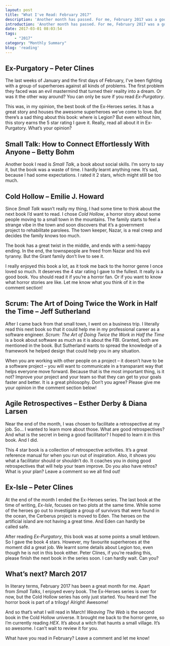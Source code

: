 ```yaml
---
layout: post
title: "What I've Read: February 2017"
description: 'Another month has passed. For me, February 2017 was a good reading month. I&#8217;ve been able to read six books! While reading both fiction and non-fiction, I&#8217;ve been really happy with it. I finished the Ex-Heroes series. It was a great month.'
introduction: 'Another month has passed. For me, February 2017 was a good reading month. I&#8217;ve been able to read six books! While reading both fiction and non-fiction, I&#8217;ve been really happy with it. I finished the Ex-Heroes series. It was a great month.'
date: 2017-03-01 08:03:54
tags:
    - "2017"
category: "Monthly Summary"
blog: 'reading'
---
```

## Ex-Purgatory &#8211; Peter Clines

The last weeks of January and the first days of February, I&#8217;ve been fighting with a group of superheroes against all kinds of problems. The first problem they faced was an evil mastermind that turned their reality into a dream. Or was it the other way around? You can only be sure if you read <em>Ex-Purgatory</em>.

This was, in my opinion, the best book of the Ex-Heroes series. It has a great story and houses the awesome superheroes we&#8217;ve come to love. But there&#8217;s a sad thing about this book: where is Legion? But even without him, this story earns the 5 star rating I gave it. Really, read all about it in Ex-Purgatory. What&#8217;s your opinion?

## Small Talk: How to Connect Effortlessly With Anyone &#8211; Betty Bohm

Another book I read is <em>Small Talk</em>, a book about social skills. I&#8217;m sorry to say it, but the book was a waste of time. I hardly learnt anything new. It&#8217;s sad, because I had some expectations. I rated it 2 stars, which might still be too much.

## Cold Hollow &#8211; Emilie J. Howard

Since <em>Small Talk</em> wasn&#8217;t really my thing, I had some time to think about the next book I&#8217;d want to read. I chose <em>Cold Hollow</em>, a horror story about some people moving to a small town in the mountains. The family starts to feel a strange vibe in the town and soon discovers that it&#8217;s a government project to rehabilitate parolees. The town keeper, Nazar, is a real creep and decides the family knows too much.

The book has a great twist in the middle, and ends with a semi-happy ending. In the end, the townspeople are freed from Nazar and his evil tyranny. But the Grant family don&#8217;t live to see it.

I really enjoyed this book a lot, as it took me back to the horror genre I once loved so much. It deserves the 4 star rating I gave to the fullest. It really is a good book. You should read it if you&#8217;re a horror fan. Or if you want to know what horror stories are like. Let me know what you think of it in the comment section!

## Scrum: The Art of Doing Twice the Work in Half the Time &#8211; Jeff Sutherland

After I came back from that small town, I went on a business trip. I literally read this next book so that it could help me in my professional career as a software engineer. <em>Scrum: The Art of Doing Twice the Work in Half the Time</em> is a book about software as much as it is about the FBI. Granted, both are mentioned in the book. But Sutherland wants to spread the knowledge of a framework he helped design that could help you in any situation.

When you are working with other people on a project &#8211; it doesn&#8217;t have to be a software project &#8211; you will want to communicate in a transparant way that helps everyone move forward. Because that is the most important thing, is it not? Improve your project and your team so that they can get to your goals faster and better. It is a great philosophy. Don&#8217;t you agree? Please give me your opinion in the comment section below!

## Agile Retrospectives &#8211; Esther Derby & Diana Larsen

Near the end of the month, I was chosen to facilitate a retrospective at my job. So&#8230; I wanted to learn more about those. What are good retrospectives? And what is the secret in being a good facilitator? I hoped to learn it in this book. And I did.

This 4 star book is a collection of retrospective activities. It&#8217;s a great reference manual for when you run out of inspiration. Also, it shows you what a facilitator should or shouldn&#8217;t do. It coaches you in doing good retrospectives that will help your team improve. Do you also have retros? What is your plan? Leave a comment so we all find out!

## Ex-Isle &#8211; Peter Clines

At the end of the month I ended the Ex-Heroes series. The last book at the time of writing, <em>Ex-Isle</em>, focuses on two plots at the same time. While some of the heroes go out to investigate a group of survivors that were found in the ocean, the Cerberus project is moved to Eden. The heroes on the artificial island are not having a great time. And Eden can hardly be called safe.

After reading <em>Ex-Purgatory</em>, this book was at some points a small letdown. So I gave the book 4 stars. However, my favourite superheroes at the moment did a great job. We learnt some details about Legion too, even though he is not in this book either. Peter Clines, if you&#8217;re reading this, please finish the next book in the series soon. I can hardly wait. Can you?

## What’s next? March 2017

In literary terms, February 2017 has been a great month for me. Apart from <em>Small Talks</em>, I enjoyed every book. The Ex-Heroes series is over for now, but the Cold Hollow series has only just started. You heard me! The horror book is part of a trilogy! Alright! Awesome!

And so that&#8217;s what I will read in March! <em>Weaving The Web</em> is the second book in the Cold Hollow universe. It brought me back to the horror genre, so I&#8217;m currently reading <em>HEX</em>. It&#8217;s about a witch that haunts a small village. It&#8217;s so awesome. I can&#8217;t wait to review it for you.

What have you read in February? Leave a comment and let me know!